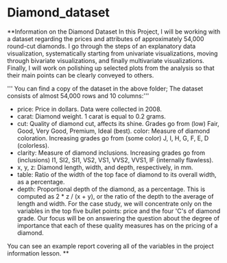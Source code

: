 # Diamond_dataset
**Information on the Diamond Dataset In this Project, I will be working with a dataset regarding the prices and attributes of approximately 54,000 round-cut diamonds. I go through the steps of an explanatory data visualization, systematically starting from univariate visualizations, moving through bivariate visualizations, and finally multivariate visualizations. Finally, I will work on polishing up selected plots from the analysis so that their main points can be clearly conveyed to others. 

''' You can find a copy of the dataset in the above folder;  The dataset consists of almost 54,000 rows and 10 columns:'''

- price: Price in dollars. Data were collected in 2008. 
- carat: Diamond weight. 
1 carat is equal to 0.2 grams. 
- cut: Quality of diamond cut, affects its shine. Grades go from (low) Fair, Good, Very Good, Premium, Ideal (best). color: Measure of diamond coloration. Increasing grades go from (some color) J, I, H, G, F, E, D (colorless). 
- clarity: Measure of diamond inclusions. 
Increasing grades go from (inclusions) I1, SI2, SI1, VS2, VS1, VVS2, VVS1, IF (internally flawless). 
- x, y, z: Diamond length, width, and depth, respectively, in mm. 
- table: Ratio of the width of the top face of diamond to its overall width, as a percentage. 
- depth: Proportional depth of the diamond, as a percentage. This is computed as 2 * z / (x + y), or the ratio of the depth to the average of length and width. 
For the case study, we will concentrate only on the variables in the top five bullet points: price and the four 'C's of diamond grade. Our focus will be on answering the question about the degree of importance that each of these quality measures has on the pricing of a diamond. 

You can see an example report covering all of the variables in the project information lesson.
**
